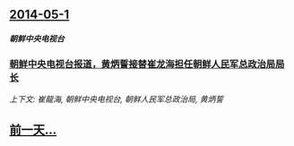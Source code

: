## [2014-05-1](/news/2014/05/1/index.md)

##### 朝鲜中央电视台
### [ 朝鲜中央电视台报道，黄炳誓接替崔龙海担任朝鲜人民军总政治局局长 ](/news/2014/05/1/朝鲜中央电视台报道-黄炳誓接替崔龙海担任朝鲜人民军总政治局局长.md)
_上下文: 崔龍海, 朝鲜中央电视台, 朝鲜人民军总政治局, 黄炳誓_

## [前一天...](/news/2014/04/30/index.md)

